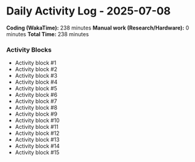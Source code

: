# Daily Activity Log - 2025-07-08

**Coding (WakaTime):** 238 minutes
**Manual work (Research/Hardware):** 0 minutes
**Total Time:** 238 minutes

### Activity Blocks
- Activity block #1
- Activity block #2
- Activity block #3
- Activity block #4
- Activity block #5
- Activity block #6
- Activity block #7
- Activity block #8
- Activity block #9
- Activity block #10
- Activity block #11
- Activity block #12
- Activity block #13
- Activity block #14
- Activity block #15
